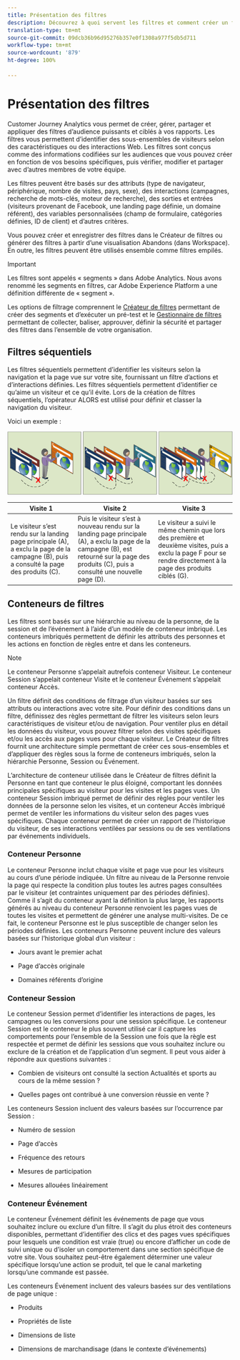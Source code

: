 ```yaml
---
title: Présentation des filtres
description: Découvrez à quoi servent les filtres et comment créer un filtre simple.
translation-type: tm+mt
source-git-commit: 09dcb36b96d95276b357e0f1308a977f5db5d711
workflow-type: tm+mt
source-wordcount: '879'
ht-degree: 100%

---
```



# Présentation des filtres

Customer Journey Analytics vous permet de créer, gérer, partager et appliquer des filtres d’audience puissants et ciblés à vos rapports. Les filtres vous permettent d’identifier des sous-ensembles de visiteurs selon des caractéristiques ou des interactions Web. Les filtres sont conçus comme des informations codifiées sur les audiences que vous pouvez créer en fonction de vos besoins spécifiques, puis vérifier, modifier et partager avec d’autres membres de votre équipe.

Les filtres peuvent être basés sur des attributs (type de navigateur, périphérique, nombre de visites, pays, sexe), des interactions (campagnes, recherche de mots-clés, moteur de recherche), des sorties et entrées (visiteurs provenant de Facebook, une landing page définie, un domaine référent), des variables personnalisées (champ de formulaire, catégories définies, ID de client) et d’autres critères.

Vous pouvez créer et enregistrer des filtres dans le Créateur de filtres ou générer des filtres à partir d’une visualisation Abandons (dans Workspace). En outre, les filtres peuvent être utilisés ensemble comme filtres empilés.

>[!IMPORTANT]
>Les filtres sont appelés « segments » dans Adobe Analytics. Nous avons renommé les segments en filtres, car Adobe Experience Platform a une définition différente de « segment ». 

Les options de filtrage comprennent le [Créateur de filtres](/help/components/filters/create-filters.md) permettant de créer des segments et d’exécuter un pré-test et le [Gestionnaire de filtres](/help/components/filters/manage-filters.md) permettant de collecter, baliser, approuver, définir la sécurité et partager des filtres dans l’ensemble de votre organisation.

## Filtres séquentiels

Les filtres séquentiels permettent d’identifier les visiteurs selon la navigation et la page vue sur votre site, fournissant un filtre d’actions et d’interactions définies. Les filtres séquentiels permettent d’identifier ce qu’aime un visiteur et ce qu’il évite. Lors de la création de filtres séquentiels, l’opérateur ALORS est utilisé pour définir et classer la navigation du visiteur.

Voici un exemple :

![](assets/sequential_fil.png)

| Visite 1 | Visite 2 | Visite 3 |
|---|---|---|
| Le visiteur s’est rendu sur la landing page principale (A), a exclu la page de la campagne (B), puis a consulté la page des produits (C). | Puis le visiteur s’est à nouveau rendu sur la landing page principale (A), a exclu la page de la campagne (B), est retourné sur la page des produits (C), puis a consulté une nouvelle page (D). | Le visiteur a suivi le même chemin que lors des première et deuxième visites, puis a exclu la page F pour se rendre directement à la page des produits ciblés (G). |

## Conteneurs de filtres

Les filtres sont basés sur une hiérarchie au niveau de la personne, de la session et de l’événement à l’aide d’un modèle de conteneur imbriqué. Les conteneurs imbriqués permettent de définir les attributs des personnes et les actions en fonction de règles entre et dans les conteneurs.

>[!NOTE]
>Le conteneur Personne s’appelait autrefois conteneur Visiteur. Le conteneur Session s’appelait conteneur Visite et le conteneur Événement s’appelait conteneur Accès.

Un filtre définit des conditions de filtrage d’un visiteur basées sur ses attributs ou interactions avec votre site. Pour définir des conditions dans un filtre, définissez des règles permettant de filtrer les visiteurs selon leurs caractéristiques de visiteur et/ou de navigation. Pour ventiler plus en détail les données du visiteur, vous pouvez filtrer selon des visites spécifiques et/ou les accès aux pages vues pour chaque visiteur. Le Créateur de filtres fournit une architecture simple permettant de créer ces sous-ensembles et d’appliquer des règles sous la forme de conteneurs imbriqués, selon la hiérarchie Personne, Session ou Événement.

L’architecture de conteneur utilisée dans le Créateur de filtres définit la Personne en tant que conteneur le plus éloigné, comportant les données principales spécifiques au visiteur pour les visites et les pages vues. Un conteneur Session imbriqué permet de définir des règles pour ventiler les données de la personne selon les visites, et un conteneur Accès imbriqué permet de ventiler les informations du visiteur selon des pages vues spécifiques. Chaque conteneur permet de créer un rapport de l’historique du visiteur, de ses interactions ventilées par sessions ou de ses ventilations par événements individuels.

### Conteneur Personne

Le conteneur Personne inclut chaque visite et page vue pour les visiteurs au cours d’une période indiquée. Un filtre au niveau de la Personne renvoie la page qui respecte la condition plus toutes les autres pages consultées par le visiteur (et contraintes uniquement par des périodes définies). Comme il s’agit du conteneur ayant la définition la plus large, les rapports générés au niveau du conteneur Personne renvoient les pages vues de toutes les visites et permettent de générer une analyse multi-visites. De ce fait, le conteneur Personne est le plus susceptible de changer selon les périodes définies.
Les conteneurs Personne peuvent inclure des valeurs basées sur l’historique global d’un visiteur :

* Jours avant le premier achat

* Page d’accès originale

* Domaines référents d’origine

### Conteneur Session

Le conteneur Session permet d’identifier les interactions de pages, les campagnes ou les conversions pour une session spécifique. Le conteneur Session est le conteneur le plus souvent utilisé car il capture les comportements pour l’ensemble de la Session une fois que la règle est respectée et permet de définir les sessions que vous souhaitez inclure ou exclure de la création et de l’application d’un segment. Il peut vous aider à répondre aux questions suivantes :

* Combien de visiteurs ont consulté la section Actualités et sports au cours de la même session ?

* Quelles pages ont contribué à une conversion réussie en vente ?

Les conteneurs Session incluent des valeurs basées sur l’occurrence par Session :

* Numéro de session

* Page d’accès

* Fréquence des retours

* Mesures de participation

* Mesures allouées linéairement

### Conteneur Événement

Le conteneur Événement définit les événements de page que vous souhaitez inclure ou exclure d’un filtre. Il s’agit du plus étroit des conteneurs disponibles, permettant d’identifier des clics et des pages vues spécifiques pour lesquels une condition est vraie (true) ou encore d’afficher un code de suivi unique ou d’isoler un comportement dans une section spécifique de votre site. Vous souhaitez peut-être également déterminer une valeur spécifique lorsqu’une action se produit, tel que le canal marketing lorsqu’une commande est passée.

Les conteneurs Événement incluent des valeurs basées sur des ventilations de page unique :

* Produits

* Propriétés de liste

* Dimensions de liste

* Dimensions de marchandisage (dans le contexte d’événements)